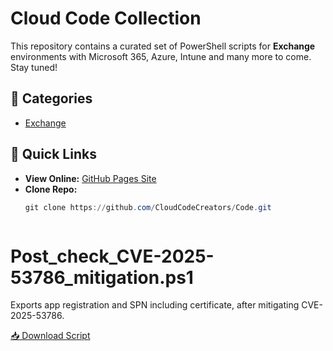 # Cloud Code Collection

This repository contains a curated set of PowerShell scripts for **Exchange** environments with Microsoft 365, Azure, Intune and many more to come.
Stay tuned!

## 📂 Categories
- [Exchange](Exchange)

## 🔗 Quick Links
- **View Online:** [GitHub Pages Site](https://CloudCodeCreators.github.io/Code)
- **Clone Repo:**
  ```powershell
  git clone https://github.com/CloudCodeCreators/Code.git



# Post_check_CVE-2025-53786_mitigation.ps1

Exports app registration and SPN including certificate, after mitigating CVE-2025-53786.

[📥 Download Script](https://github.com/CloudCodeCreators/Code/blob/main/Exchange/Post_check_CVE-2025-53786_mitigation.ps1)

